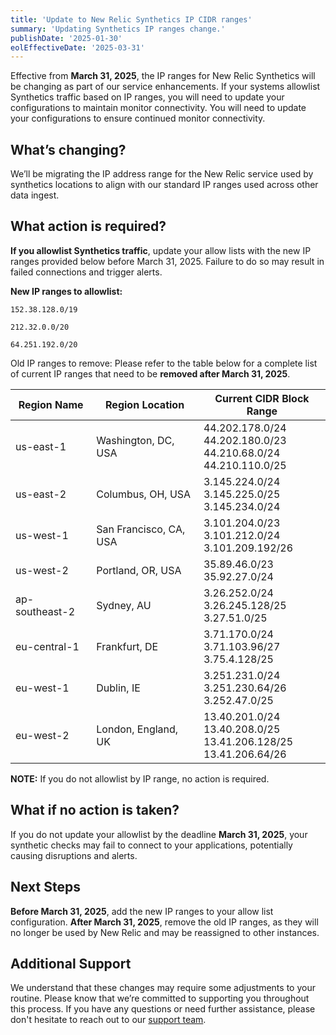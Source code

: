 ```yaml
---
title: 'Update to New Relic Synthetics IP CIDR ranges'
summary: 'Updating Synthetics IP ranges change.'
publishDate: '2025-01-30'
eolEffectiveDate: '2025-03-31'
---
```


Effective from **March 31, 2025**, the IP ranges for New Relic Synthetics will be changing as part of our service enhancements. If your systems allowlist Synthetics traffic based on IP ranges, you will need to update your configurations to maintain monitor connectivity. You will need to update your configurations to ensure continued monitor connectivity.

## What’s changing? 
We’ll be migrating the IP address range for the New Relic service used by synthetics locations to align with our standard IP ranges used across other data ingest. 

## What action is required? 

**If you allowlist Synthetics traffic**, update your allow lists with the new IP ranges provided below before March 31, 2025. Failure to do so may result in failed connections and trigger alerts.

**New IP ranges to allowlist:**

`152.38.128.0/19`

`212.32.0.0/20`

`64.251.192.0/20`

Old IP ranges to remove: Please refer to the table below for a complete list of current IP ranges that need to be **removed after March 31, 2025**.

<table>
  <thead>
    <tr>
      <th>Region Name</th>
      <th>Region Location</th>
      <th>Current CIDR Block Range</th>
    </tr>
  </thead>
  <tbody>
    <tr>
      <td>us-east-1</td>
      <td>Washington, DC, USA</td>
      <td>44.202.178.0/24 <br>44.202.180.0/23 <br> 44.210.68.0/24 <br> 44.210.110.0/25</td>
    </tr>
    <tr>
      <td>us-east-2</td>
      <td>Columbus, OH, USA</td>
      <td>3.145.224.0/24 <br> 3.145.225.0/25 <br> 3.145.234.0/24</td>
    </tr>
      <tr>
        <td>us-west-1</td>
        <td>San Francisco, CA, USA</td>
        <td>3.101.204.0/23 <br> 3.101.212.0/24 <br> 3.101.209.192/26</td>
    </tr>
      <tr>
        <td>us-west-2</td>
        <td>Portland, OR, USA</td>
        <td>35.89.46.0/23 <br> 35.92.27.0/24</td>
      </tr>
        <tr>
          <td>ap-southeast-2</td>
          <td>Sydney, AU</td>
          <td>3.26.252.0/24 <br> 3.26.245.128/25 <br> 3.27.51.0/25</td>
      </tr>
        <tr>
          <td>eu-central-1</td>
          <td>Frankfurt, DE</td>
          <td>3.71.170.0/24 <br> 3.71.103.96/27 <br> 3.75.4.128/25</td>
        </tr>
          <tr>
            <td>eu-west-1</td>
            <td>Dublin, IE</td>
            <td>3.251.231.0/24 <br> 3.251.230.64/26 <br> 3.252.47.0/25</td>
          </tr>
            <tr>
              <td>eu-west-2</td>
              <td>London, England, UK</td>
              <td>13.40.201.0/24 <br> 13.40.208.0/25 <br> 13.41.206.128/25 <br> 13.41.206.64/26</td>
            </tr>
  </tbody>
</table>

**NOTE:** If you do not allowlist by IP range, no action is required.

## What if no action is taken?

If you do not update your allowlist by the deadline **March 31, 2025**, your synthetic checks may fail to connect to your applications, potentially causing disruptions and alerts.

## Next Steps

**Before March 31, 2025**,  add the new IP ranges to your allow list configuration.
**After March 31, 2025**, remove the old IP ranges, as they will no longer be used by New Relic and may be reassigned to other instances.

## Additional Support

We understand that these changes may require some adjustments to your routine. Please know that we’re committed to supporting you throughout this process. If you have any questions or need further assistance, please don't hesitate to reach out to our [support team](https://support.newrelic.com/s/).